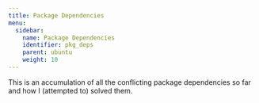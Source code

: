 ```yaml
---
title: Package Dependencies
menu:
  sidebar:
    name: Package Dependencies
    identifier: pkg_deps
    parent: ubuntu
    weight: 10
---
```


This is an accumulation of all the conflicting package dependencies so far and how I (attempted to) solved them.


